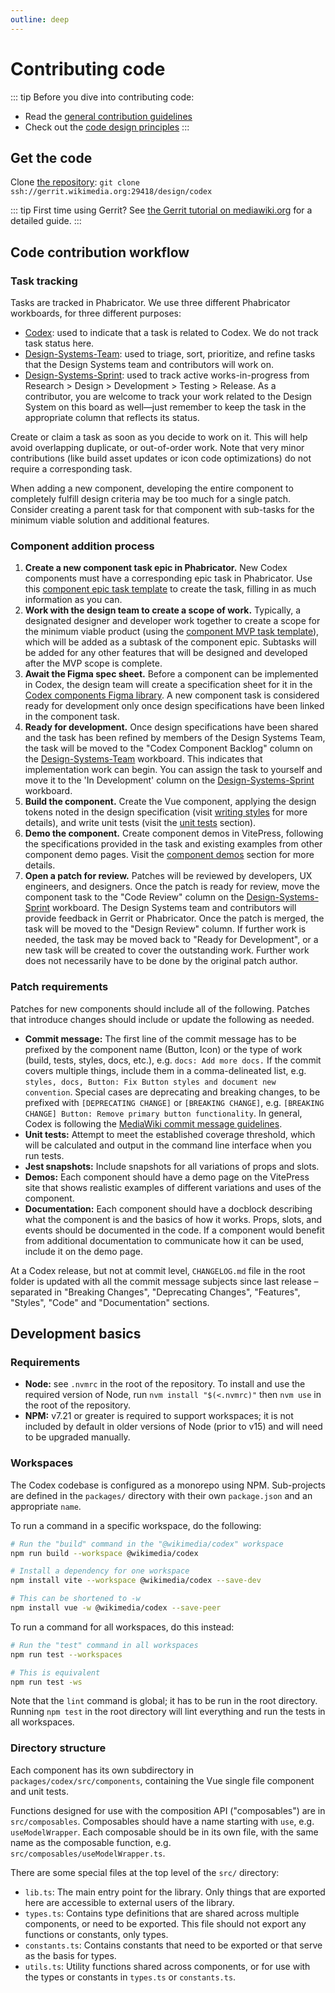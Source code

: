 ```yaml
---
outline: deep
---
```


# Contributing code

::: tip Before you dive into contributing code:
- Read the [general contribution guidelines](../overview.md)
- Check out the [code design principles](../../using-codex/about.md#code-design-patterns)
:::

## Get the code

Clone [the repository](https://gerrit.wikimedia.org/g/design/codex/):
`git clone ssh://gerrit.wikimedia.org:29418/design/codex`

::: tip First time using Gerrit?
See [the Gerrit tutorial on mediawiki.org](https://www.mediawiki.org/wiki/Gerrit/Tutorial) for a
detailed guide.
:::

## Code contribution workflow

### Task tracking

Tasks are tracked in Phabricator. We use three different Phabricator workboards, for three different purposes:

- [Codex](https://phabricator.wikimedia.org/tag/codex/): used to indicate that a task is related to
  Codex. We do not track task status here.
- [Design-Systems-Team](https://phabricator.wikimedia.org/tag/design-systems-team/): used to
  triage, sort, prioritize, and refine tasks that the Design Systems team and contributors will
  work on.
- [Design-Systems-Sprint](https://phabricator.wikimedia.org/project/view/5859/): used to track
  active works-in-progress from Research > Design > Development > Testing > Release. As a
  contributor, you are welcome to track your work related to the Design System on this board as
  well—just remember to keep the task in the appropriate column that reflects its status.

Create or claim a task as soon as you decide to work on it. This will help avoid overlapping
duplicate, or out-of-order work. Note that very minor contributions (like build asset updates or
icon code optimizations) do not require a corresponding task.

When adding a new component, developing the entire component to completely fulfill design criteria
may be too much for a single patch. Consider creating a parent task for that component with
sub-tasks for the minimum viable solution and additional features.

### Component addition process

1. **Create a new component task epic in Phabricator.** New Codex components must have a
corresponding epic task in Phabricator. Use this [component epic task template][epic-template]
  to create the task, filling in as much information as you can.
2. **Work with the design team to create a scope of work.** Typically, a designated designer and
  developer work together to create a scope for the minimum viable product (using the [component MVP
  task template][mvp-template]), which will be added as a subtask of the
  component epic. Subtasks will be added for any other features that will be designed and developed
  after the MVP scope is complete.
3. **Await the Figma spec sheet.** Before a component can be implemented in Codex, the design team
  will create a specification sheet for it in the [Codex components Figma library](https://www.figma.com/file/KoDuJMadWBXtsOtzGS4134/?node-id=1891%3A4420).
  A new component task is considered ready for development only once design specifications have
  been linked in the component task.
4. **Ready for development.** Once design specifications have been shared and the task has been
  refined by members of the Design Systems Team, the task will be moved to the "Codex Component
  Backlog" column on the [Design-Systems-Team](https://phabricator.wikimedia.org/tag/design-systems-team/)
  workboard. This indicates that implementation work can begin. You can assign the task to yourself
  and move it to the 'In Development' column on the [Design-Systems-Sprint](https://phabricator.wikimedia.org/project/view/5859/)
  workboard.
5. **Build the component.** Create the Vue component, applying the design tokens noted in the design
  specification (visit [writing styles](./developing-components#writing-styles) for more details), and write unit tests
  (visit the [unit tests](./testing-components#unit-tests) section).
6. **Demo the component.** Create component demos in VitePress, following the specifications
  provided in the task and existing examples from other component demo pages. Visit the
  [component demos](./component-demos) section for more details.
7. **Open a patch for review.** Patches will be reviewed by developers, UX engineers, and designers.
  Once the patch is ready for review, move the component task to the "Code Review" column on the
  [Design-Systems-Sprint](https://phabricator.wikimedia.org/project/view/5859/) workboard. The
  Design Systems team and contributors will provide feedback in Gerrit or Phabricator. Once the
  patch is merged, the task will be moved to the "Design Review" column. If further work is needed,
  the task may be moved back to "Ready for Development", or a new task will be created to cover
  the outstanding work. Further work does not necessarily have to be done by the original patch
  author.

[epic-template]: https://phabricator.wikimedia.org/maniphest/task/edit/form/1/?title=%5BEPIC%5D%20Add%20%5BComponentName%5D%20component%20to%20Codex&description=%23%23%20Background%0D%0A%0D%0ANOTE%3A%20%2F%2FWhen%20creating%20a%20component%20task%2C%20please%20try%20to%20fill%20out%20the%20entire%20Background%20section.%20The%20rest%20of%20the%20task%20description%20can%20be%20populated%20later.%2F%2F%0D%0A%0D%0A-%20**Description%3A**%20%2F%2Fadd%20a%20brief%20description%20of%20this%20component%2F%2F%0D%0A-%20**History%3A**%20%2F%2Fdescribe%20or%20link%20to%20prior%20discussions%20related%20to%20this%20component%2F%2F%0D%0A-%20**Known%20use%20case(s)%3A**%20%2F%2Fdescribe%20known%20use%20cases%20for%20this%20component%2C%20including%20the%20project%2C%20team%2C%20and%20timeline%2F%2F%0D%0A-%20**Considerations%3A**%20%2F%2Flist%20any%20known%20challenges%20or%20blockers%2C%20or%20any%20other%20important%20information%2F%2F%0D%0A%0D%0A%23%23%23%20User%20stories%0D%0A%0D%0A-%20%2F%2Fadd%20at%20least%20one%20user%20story%2F%2F%0D%0A%0D%0A%23%23%23%20Previous%20implementations%0D%0A%0D%0AThese%20artifacts%20are%20listed%20for%20historical%20context.%20The%20figma%20spec%2C%20linked%20below%2C%20is%20the%20source%20of%20truth%20for%20the%20new%20component.%0D%0A%0D%0A-%20**Design%20style%20guide%3A**%20%2F%2Fadd%20%5B%5B%20https%3A%2F%2Fdesign.wikimedia.org%2Fstyle-guide%2Findex.html%20%7C%20Design%20Style%20Guide%20%5D%5D%20link%2C%20if%20applicable%2F%2F%0D%0A-%20**OOUI%3A**%20%2F%2Fadd%20the%20relevant%20OOUI%20widget%20name%20here%2C%20if%20applicable.%20See%20%5B%5B%20https%3A%2F%2Fdoc.wikimedia.org%2Foojs-ui%2Fmaster%2Fdemos%2F%3Fpage%3Dwidgets%26theme%3Dwikimediaui%26direction%3Dltr%26platform%3Ddesktop%20%7C%20OOUI%20demos%20%5D%5D.%2F%2F%0D%0A-%20**Vue%3A**%20%2F%2Fadd%20any%20existing%20Vue%20implementations%2C%20if%20applicable.%20See%20%5B%5B%20https%3A%2F%2Fphabricator.wikimedia.org%2FT272885%20%7C%20Vue%20component%20inventory%20%5D%5D.%2F%2F%0D%0A%0D%0A---%0D%0A%0D%0A%23%23%20Codex%20implementation%0D%0A%0D%0A%23%23%23%20Component%20task%20owners%0D%0A%0D%0A-%20Designer%3A%20%2F%2Fadd%20the%20main%20designer%27s%20name%2F%2F%0D%0A-%20Developer%3A%20%2F%2Fadd%20the%20main%20developer%27s%20name%2F%2F%0D%0A%0D%0A%23%23%23%20Design%20spec%0D%0A%0D%0A%2F%2F%20Once%20a%20component%20spec%20sheet%20has%20been%20created%20in%20Figma%2C%20remove%20the%20note%20stating%20that%20the%20spec%20is%20missing%20and%20link%20to%20the%20spec%20below.%20%2F%2F%0D%0A%0D%0AA%20component%20spec%20sheet%20has%20not%20been%20created%20yet.%0D%0A%0D%0A%7C%20Component%20spec%20sheet%20%7C%0D%0A%0D%0A---%0D%0A%0D%0A%23%23%20Stage%201%3A%20Minimum%20viable%20product%20(MVP)%0D%0A%0D%0AMVP%20includes%20basic%20layout%2C%20default%20states%2C%20and%20most%20important%20functionality.%0D%0A%0D%0A%23%23%23%20Acceptance%20criteria%0D%0A%0D%0A-%20%5B%5D%20Determine%20what%20MVP%20includes%20for%20this%20component%20and%20document%20this%20in%20a%20subtask.%20Assign%20task%20to%20designer.%0D%0A-%20%5B%5D%20Design%20MVP.%20Once%20complete%2C%20assign%20task%20to%20developer.%0D%0A-%20%5B%5D%20Implement%20MVP%0D%0A%0D%0A---%0D%0A%0D%0A%23%23%20Stage%202%3A%20Additional%20states%2C%20features%2C%20and%20variants%0D%0A%0D%0AThis%20might%20include%20a%20disabled%20state%2C%20framed%2Fframeless%20designs%2C%20transitions%2C%20supporting%20different%20use%20cases%2C%20etc.%2C%20which%20will%20be%20captured%20in%20separate%20subtasks.%0D%0A%0D%0A%23%23%23%20Acceptance%20criteria%0D%0A%0D%0A-%20%5B%5D%20Document%20design%20and%20implementation%20of%20additional%20states%20and%20features%20in%20individual%20subtasks%0D%0A-%20%5B%5D%20Complete%20each%20additional%20state%2Ffeature%20subtask%0D%0A%0D%0A---%0D%0A%0D%0A%23%23%20Stage%203%3A%20Refinement%0D%0A%0D%0AThis%20stage%20includes%20any%20final%20touches%20or%20bug%20fixes%20needed%20before%20the%20component%20can%20be%20deemed%20complete%2C%20which%20will%20be%20captured%20in%20separate%20subtasks.%0D%0A%0D%0A%23%23%23%20Acceptance%20criteria%0D%0A%0D%0A-%20%5B%5D%20Finalize%20docs%3A%20open%20and%20complete%20a%20subtask%20for%20any%20additional%20demos%20that%20need%20to%20be%20added%20or%20documentation%20that%20needs%20work%0D%0A-%20%5B%5D%20Meet%20accessibility%20standards%3A%20open%20and%20complete%20a%20subtask%20for%20any%20necessary%20accessibility%20improvements%0D%0A-%20%5B%5D%20Meet%20internationalization%20standards%3A%20open%20and%20complete%20a%20subtask%20to%20fix%20any%20i18n%20bugs%0D%0A-%20%5B%5D%20Complete%20testing%3A%20open%20and%20complete%20a%20subtask%20for%20any%20additional%20unit%20or%20functional%20tests%20that%20are%20needed&projects=design-systems-team%2C%20codex%2C%20epic&priority=triage
[mvp-template]: https://phabricator.wikimedia.org/maniphest/task/edit/form/1/?title=Design%20and%20build%20initial%20%5BComponentName%5D%20component%20(MVP)&description=**This%20task%20defines%20the%20minimum%20viable%20product%20(MVP)%20of%20the%20%5BComponentName%5D%20component.**%0D%0A%0D%0A---%0D%0A%0D%0A%23%23%20Scope%0D%0A%0D%0A%2F%2FOptional%3A%20include%20a%20brief%20description%20of%20the%20MVP%2F%2F%0D%0A%0D%0A%0D%0A%23%23%23%20Design%20spec%0D%0A%0D%0A%2F%2FLink%20to%20the%20component%20spec%20sheet%20once%20it%20has%20been%20created.%2F%2F%0D%0A%0D%0A%7C%20Component%20spec%20sheet%20%7C%0D%0A%0D%0A%23%23%23%20Anatomy%0D%0A%0D%0AThe%20initial%20component%20will%20include%3A%0D%0A%0D%0A-%20%2F%2FAdd%20a%20list%20describing%20the%20anatomy%20of%20the%20MVP%20version%2C%20optionally%20include%20screenshots%20of%20designs%20or%20use%20cases%2F%2F%0D%0A%0D%0A%23%23%23%20Style%0D%0A%0D%0AThe%20initial%20component%20will%20present%20the%20following%20visual%20features%3A%0D%0A%0D%0A-%20%2F%2FAdd%20a%20list%20describing%20the%20styles%20included%20in%20the%20MVP%20version%2C%20optionally%20include%20screenshots%20of%20designs%20or%20use%20cases%2F%2F%0D%0A%0D%0A%23%23%23%20Interaction%0D%0A%0D%0AThe%20initial%20component%20will%20follow%20these%20interaction%20specifications%3A%0D%0A%0D%0A-%20%2F%2FAdd%20a%20list%20describing%20the%20interactive%20features%20and%20states%20covered%20by%20the%20MVP%20version%2C%20optionally%20include%20screenshots%20of%20designs%20or%20use%20cases%2F%2F%0D%0A%0D%0A%23%23%23%20Documentation%0D%0A%0D%0A-%20Structure%3A%20%2F%2FDescribe%20where%20the%20component%20will%20live%20in%20the%20sidebar%20hierarchy%2C%20e.g.%20a%20new%20sidebar%20item%20or%20within%20a%20group.%2F%2F%0D%0A-%20Content%3A%20%2F%2FDescribe%20the%20content%20of%20the%20demo%20page.%20Aim%20to%20use%20a%20configurable%20demo%20for%20as%20many%20features%20as%20possible%2C%20then%20add%20standalone%20demos%20where%20needed.%2F%2F%0D%0A%0D%0A%23%23%20Considerations%0D%0A%0D%0A-%20%2F%2FOptionally%20include%20any%20other%20information%20important%20to%20clarifying%20MVP%20scope%2C%20what%27s%20out%20of%20scope%2C%20other%20related%20tasks%20that%20should%20be%20created%2C%20etc.%2F%2F%0D%0A%0D%0A---%0D%0A%0D%0A%23%23%20Acceptance%20criteria%0D%0A%0D%0AThis%20task%20will%20pass%20from%20the%20designer%20to%20the%20developer%20once%20the%20Figma%20spec%20is%20created.%0D%0A%0D%0A%5B%5D%20A%20Figma%20spec%20sheet%20is%20created%20for%20the%20component%20that%20includes%20the%20scope%20defined%20here.%20A%20link%20to%20the%20Figma%20spec%20sheet%27s%20MVP%20version%20has%20been%20added%20to%20this%20task%27s%20description.%0D%0A%5B%5D%20The%20initial%20component%20is%20implemented%20in%20Codex.&projects=design-systems-team%2C%20codex&priority=triage

### Patch requirements

Patches for new components should include all of the following. Patches that introduce changes
should include or update the following as needed.

- **Commit message:** The first line of the commit message has to be prefixed by the component name
(Button, Icon) or the type of work (build, tests, styles, docs, etc.), e.g. `docs: Add more docs.`
  If the commit covers multiple things, include them in a comma-delineated list, e.g.
  `styles, docs, Button: Fix Button styles and document new convention`.
  Special cases are deprecating and breaking changes, to be prefixed with `[DEPRECATING CHANGE]` or
  `[BREAKING CHANGE]`, e.g.
  `[BREAKING CHANGE] Button: Remove primary button functionality`.
  In general, Codex is following the [MediaWiki commit message guidelines](https://www.mediawiki.org/wiki/Gerrit/Commit_message_guidelines).
- **Unit tests:** Attempt to meet the established coverage threshold, which will be calculated and
  output in the command line interface when you run tests.
- **Jest snapshots:** Include snapshots for all variations of props and slots.
- **Demos:** Each component should have a demo page on the VitePress site that shows realistic examples
  of different variations and uses of the component.
- **Documentation:** Each component should have a docblock describing what the component is and the
  basics of how it works. Props, slots, and events should be documented in the code. If a component
  would benefit from additional documentation to communicate how it can be used, include it on the
  demo page.

At a Codex release, but not at commit level, `CHANGELOG.md` file in the root folder is updated
with all the commit message subjects since last release – separated in "Breaking Changes",
"Deprecating Changes", "Features", "Styles", "Code" and "Documentation" sections.

## Development basics

### Requirements

- **Node:** see `.nvmrc` in the root of the repository. To install and use the required version of Node, run `nvm install "$(<.nvmrc)"` then `nvm use` in the root of the repository.
- **NPM:** v7.21 or greater is required to support workspaces; it is not included by default in older
versions of Node (prior to v15) and will need to be upgraded manually.

### Workspaces

The Codex codebase is configured as a monorepo using NPM. Sub-projects are defined in the
`packages/` directory with their own `package.json` and an appropriate `name`.

To run a command in a specific workspace, do the following:

```bash
# Run the "build" command in the "@wikimedia/codex" workspace
npm run build --workspace @wikimedia/codex

# Install a dependency for one workspace
npm install vite --workspace @wikimedia/codex --save-dev

# This can be shortened to -w
npm install vue -w @wikimedia/codex --save-peer
```

To run a command for all workspaces, do this instead:

```bash
# Run the "test" command in all workspaces
npm run test --workspaces

# This is equivalent
npm run test -ws
```

Note that the `lint` command is global; it has to be run in the root directory.
Running `npm test` in the root directory will lint everything and run the tests
in all workspaces.

### Directory structure
Each component has its own subdirectory in `packages/codex/src/components`, containing
the Vue single file component and unit tests.

Functions designed for use with the composition API ("composables") are in `src/composables`.
Composables should have a name starting with `use`, e.g. `useModelWrapper`. Each composable should
be in its own file, with the same name as the composable function, e.g. `src/composables/useModelWrapper.ts`.

There are some special files at the top level of the `src/` directory:
- `lib.ts`: The main entry point for the library. Only things that are exported here are accessible
  to external users of the library.
- `types.ts`: Contains type definitions that are shared across multiple components, or need to be
  exported. This file should not export any functions or constants, only types.
- `constants.ts`: Contains constants that need to be exported or that serve as the basis for types.
- `utils.ts`: Utility functions shared across components, or for use with the types or constants
  in `types.ts` or `constants.ts`.
